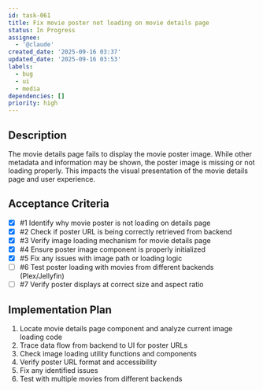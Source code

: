 ```yaml
---
id: task-061
title: Fix movie poster not loading on movie details page
status: In Progress
assignee:
  - '@claude'
created_date: '2025-09-16 03:37'
updated_date: '2025-09-16 03:53'
labels:
  - bug
  - ui
  - media
dependencies: []
priority: high
---
```


## Description

The movie details page fails to display the movie poster image. While other metadata and information may be shown, the poster image is missing or not loading properly. This impacts the visual presentation of the movie details page and user experience.

## Acceptance Criteria
<!-- AC:BEGIN -->
- [x] #1 Identify why movie poster is not loading on details page
- [x] #2 Check if poster URL is being correctly retrieved from backend
- [x] #3 Verify image loading mechanism for movie details page
- [x] #4 Ensure poster image component is properly initialized
- [x] #5 Fix any issues with image path or loading logic
- [ ] #6 Test poster loading with movies from different backends (Plex/Jellyfin)
- [ ] #7 Verify poster displays at correct size and aspect ratio
<!-- AC:END -->


## Implementation Plan

1. Locate movie details page component and analyze current image loading code
2. Trace data flow from backend to UI for poster URLs
3. Check image loading utility functions and components
4. Verify poster URL format and accessibility
5. Fix any identified issues
6. Test with multiple movies from different backends
